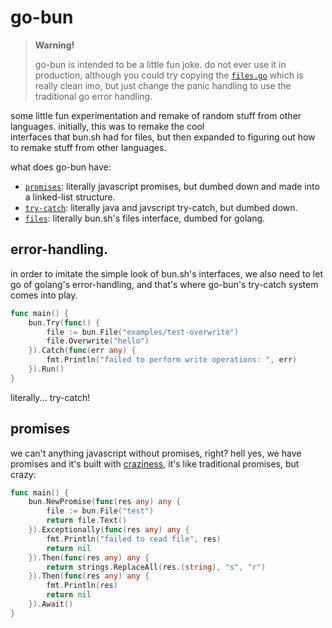 # go-bun

> **Warning!**
> 
> go-bun is intended to be a little fun joke. do not ever use it in production, although you could try 
> copying the [`files.go`](bun/files.go) which is really clean imo, but just change the panic handling to use 
> the traditional go error handling.

some little fun experimentation and remake of random stuff from other languages. initially, this was to remake the cool  
interfaces that bun.sh had for files, but then expanded to figuring out how to remake stuff from other languages.

what does go-bun have:
- [`promises`](examples/promises.go): literally javascript promises, but dumbed down and made into a linked-list structure.
- [`try-catch`](examples/try-catch.go): literally java and javscript try-catch, but dumbed down.
- [`files`](examples/files.go): literally bun.sh's files interface, dumbed for golang.

## error-handling.

in order to imitate the simple look of bun.sh's interfaces, we also need to let go of golang's error-handling, and that's 
where go-bun's try-catch system comes into play.

```go
func main() {
	bun.Try(func() {
		file := bun.File("examples/test-overwrite")
		file.Overwrite("hello")
	}).Catch(func(err any) {
		fmt.Println("failed to perform write operations: ", err)
	}).Run()
}
```

literally... try-catch!

## promises

we can't anything javascript without promises, right? hell yes, we have promises and it's built with [craziness](bun/future.go), it's 
like traditional promises, but crazy:

```go
func main() {
	bun.NewPromise(func(res any) any {
		file := bun.File("test")
		return file.Text()
	}).Exceptionally(func(res any) any {
		fmt.Println("failed to read file", res)
		return nil
	}).Then(func(res any) any {
		return strings.ReplaceAll(res.(string), "s", "r")
	}).Then(func(res any) any {
		fmt.Println(res)
		return nil
	}).Await()
}
```